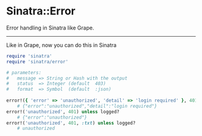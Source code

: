 Sinatra::Error
=============================
Error handling in Sinatra like Grape.

-----------------------------

Like in Grape, now you can do this in Sinatra

```ruby
require 'sinatra'
require 'sinatra/error'

# parameters:
#	message => String or Hash with the output
#	status  => Integer (default  403)
#	format  => Symbol  (default  :json)
	
error!({ 'error' => 'unauthorized', 'detail' => 'login required' }, 401) unless logged?
	# {"error":"unauthorized","detail":"login required"}
error!('unauthorized', 401) unless logged?
	# {"error":"unauthorized"}
error!('unauthorized', 401, :txt) unless logged?
	# unauthorized
```
